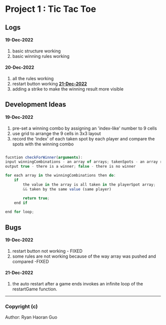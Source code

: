 # Project 1 : Tic Tac Toe

## Logs
#### 19-Dec-2022
1. basic structure working 
2. basic winning rules working

#### 20-Dec-2022
1. all the rules working
2. restart button working
<u>**21-Dec-2022**</u>
1. adding a strike to make the winning result more visible


## Development Ideas 
#### 19-Dec-2022
1. pre-set a winning combo by assigning an 'index-like' number to 9 cells
2. use grid to arrange the 9 cells in 3x3 layout 
3. record the 'index' of each taken spot by each player and compare the spots with the winning combo 
```javascript

fucntion checkForWinner(arguments):
input winningCombinations - an array of arrays; takenSpots - an array recording the positions taken by each player;
output true - there is a winner; false - there is no winner

for each array in the winningCombinations then do:
    if 
        the value in the array is all taken in the playerSpot array;
        && taken by the same value (same player)

        return true;
    end if 
    
end for loop;


```
## Bugs 
#### 19-Dec-2022
1. restart button not working - FIXED
2. some rules are not working because of the way array was pushed and compared -FIXED
#### 21-Dec-2022
1. the auto restart after a game ends invokes an infinite loop of the restartGame function. 
---
### Copyright (c)
Author: Ryan Haoran Guo 